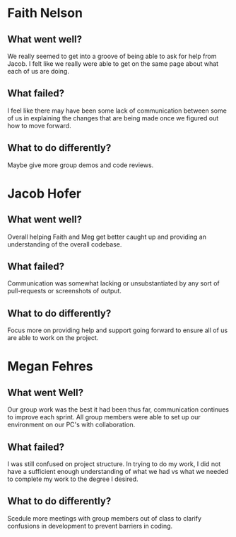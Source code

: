 # Faith Nelson
## What went well?
We really seemed to get into a groove of being able to ask for help from Jacob. I felt like we really were able to get on the same page about what each of us are doing. 

## What failed?
I feel like there may have been some lack of communication between some of us in explaining the changes that are being made once we figured out how to move forward. 

## What to do differently?
Maybe give more group demos and code reviews. 

# Jacob Hofer
## What went well?
Overall helping Faith and Meg get better caught up and providing an understanding of the overall codebase.

## What failed?
Communication was somewhat lacking or unsubstantiated by any sort of pull-requests or screenshots of output. 

## What to do differently?
Focus more on providing help and support going forward to ensure all of us are able to work on the project.

# Megan Fehres
## What went Well?
Our group work was the best it had been thus far, communication continues to improve each sprint. All group members were able to set up our environment on our PC's with collaboration.

## What failed? 
I was still confused on project structure. In trying to do my work, I did not have a sufficient enough understanding of what we had vs what we needed to complete my work to the degree I desired.

## What to do differently?
Scedule more meetings with group members out of class to clarify confusions in development to prevent barriers in coding.
